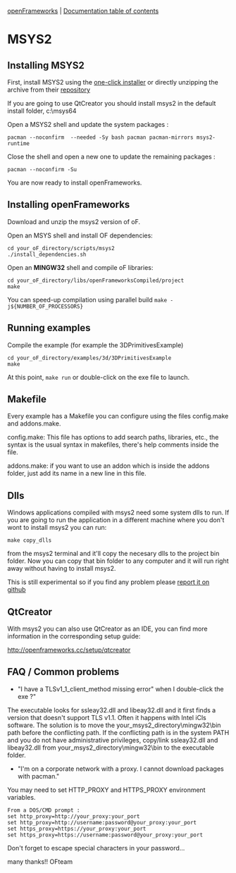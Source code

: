 [openFrameworks](http://openframeworks.cc/) | [Documentation table of contents](table_of_contents.md)

MSYS2
=====

Installing MSYS2 
----------------

First, install MSYS2 using the [one-click installer](https://msys2.github.io/) or 
directly unzipping the archive from their [repository](http://sourceforge.net/projects/msys2/files/Base/x86_64/)

If you are going to use QtCreator you should install msys2 in the default install folder, c:\msys64

Open a MSYS2 shell and update the system packages :

    pacman --noconfirm  --needed -Sy bash pacman pacman-mirrors msys2-runtime
	
Close the shell and open a new one to update the remaining packages :

    pacman --noconfirm -Su

You are now ready to install openFrameworks.	


Installing openFrameworks
-------------------------

Download and unzip the msys2 version of oF.

Open an MSYS shell and install OF dependencies:

    cd your_oF_directory/scripts/msys2
    ./install_dependencies.sh
	
Open an **MINGW32** shell and compile oF libraries:

	cd your_oF_directory/libs/openFrameworksCompiled/project
    make

You can speed-up compilation using parallel build `make -j${NUMBER_OF_PROCESSORS}`


Running examples
----------------
Compile the example (for example the 3DPrimitivesExample)

    cd your_oF_directory/examples/3d/3DPrimitivesExample
    make

At this point, `make run` or  double-click on the exe file to launch. 


Makefile
--------

Every example has a Makefile you can configure using the files config.make
and addons.make.

config.make: This file has options to add search paths, libraries, etc., the 
syntax is the usual syntax in makefiles, there's help comments inside the file.

addons.make: if you want to use an addon which is inside the addons folder, just 
add its name in a new line in this file.

Dlls
----

Windows applications compiled with msys2 need some system dlls to run. If you are going to run the application in a different machine where you don't wont to install msys2 you can run:

    make copy_dlls
	
from the msys2 terminal and it'll copy the necesary dlls to the project bin folder. Now you can copy that bin folder to any computer and it will run right away without having to install msys2.

This is still experimental so if you find any problem please [report it on github](https://github.com/openframeworks/openFrameworks/new?title=Problem%20with%20msys2%20dlls)

QtCreator
---------

With msys2 you can also use QtCreator as an IDE, you can find more information in the corresponding setup guide:

http://openframeworks.cc/setup/qtcreator

FAQ / Common problems
--------------------- 
- "I have a TLSv1_1_client_method missing error" when I double-click the exe ?"

The executable looks for ssleay32.dll and libeay32.dll and it first finds a version that doesn't support TLS v1.1. Often it happens with Intel iCls software. The solution is to move the your_msys2_directory\mingw32\bin path before the conflicting path. If the conflicting path is in the system PATH and you do not have administrative privileges, copy/link ssleay32.dll and libeay32.dll from your_msys2_directory\mingw32\bin to the executable folder.

- "I'm on a corporate network with a proxy. I cannot download packages with pacman."

You may need to set HTTP_PROXY and HTTPS_PROXY environment variables.

    From a DOS/CMD prompt :    
    set http_proxy=http://your_proxy:your_port
    set http_proxy=http://username:password@your_proxy:your_port
    set https_proxy=https://your_proxy:your_port
    set https_proxy=https://username:password@your_proxy:your_port
Don't forget to escape special characters in your password...



 

many thanks!! OFteam

